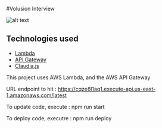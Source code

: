 

#Volusion Interview

![alt text](http://ivanjov.com/content/images/2017/01/1-SzOPXTf_YQNtFejG0e4HPg.png)

## Technologies used

- [Lambda](https://aws.amazon.com/lambda/)
- [API Gateway](https://aws.amazon.com/api-gateway/)
- [Claudia.js](https://claudiajs.com/)




This project uses AWS Lambda, and the AWS API Gateway


URL endpoint to hit : https://cqze8l1aq1.execute-api.us-east-1.amazonaws.com/latest


To update code, execute : npm run start

To deploy code, executre : npm run deploy 



